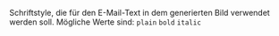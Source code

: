 Schriftstyle, die für den E-Mail-Text in dem generierten Bild verwendet werden soll.
Mögliche Werte sind: `plain` `bold` `italic`